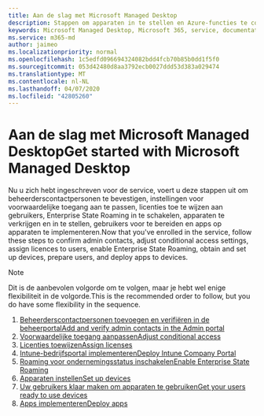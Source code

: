 ```yaml
---
title: Aan de slag met Microsoft Managed Desktop
description: Stappen om apparaten in te stellen en Azure-functies te configureren om met de service te werken
keywords: Microsoft Managed Desktop, Microsoft 365, service, documentatie
ms.service: m365-md
author: jaimeo
ms.localizationpriority: normal
ms.openlocfilehash: 1c5edfd096694324082bdd4fcb70b85b0dd1f5f0
ms.sourcegitcommit: 053d42480d8aa3792ecb0027ddd53d383a029474
ms.translationtype: MT
ms.contentlocale: nl-NL
ms.lasthandoff: 04/07/2020
ms.locfileid: "42805260"
---
```

# <a name="get-started-with-microsoft-managed-desktop"></a><span data-ttu-id="8eafc-104">Aan de slag met Microsoft Managed Desktop</span><span class="sxs-lookup"><span data-stu-id="8eafc-104">Get started with Microsoft Managed Desktop</span></span>

<span data-ttu-id="8eafc-105">Nu u zich hebt ingeschreven voor de service, voert u deze stappen uit om beheerderscontactpersonen te bevestigen, instellingen voor voorwaardelijke toegang aan te passen, licenties toe te wijzen aan gebruikers, Enterprise State Roaming in te schakelen, apparaten te verkrijgen en in te stellen, gebruikers voor te bereiden en apps op apparaten te implementeren.</span><span class="sxs-lookup"><span data-stu-id="8eafc-105">Now that you've enrolled in the service, follow these steps to confirm admin contacts, adjust conditional access settings, assign licences to users, enable Enterprise State Roaming,  obtain and set up devices, prepare users, and deploy apps to devices.</span></span>

> [!NOTE]
> <span data-ttu-id="8eafc-106">Dit is de aanbevolen volgorde om te volgen, maar je hebt wel enige flexibiliteit in de volgorde.</span><span class="sxs-lookup"><span data-stu-id="8eafc-106">This is the recommended order to follow, but you do have some flexibility in the sequence.</span></span>

1. [<span data-ttu-id="8eafc-107">Beheerderscontactpersonen toevoegen en verifiëren in de beheerportal</span><span class="sxs-lookup"><span data-stu-id="8eafc-107">Add and verify admin contacts in the Admin portal</span></span>](add-admin-contacts.md)
2. [<span data-ttu-id="8eafc-108">Voorwaardelijke toegang aanpassen</span><span class="sxs-lookup"><span data-stu-id="8eafc-108">Adjust conditional access</span></span>](conditional-access.md)
3. [<span data-ttu-id="8eafc-109">Licenties toewijzen</span><span class="sxs-lookup"><span data-stu-id="8eafc-109">Assign licenses</span></span>](assign-licenses.md)
4. [<span data-ttu-id="8eafc-110">Intune-bedrijfsportal implementeren</span><span class="sxs-lookup"><span data-stu-id="8eafc-110">Deploy Intune Company Portal</span></span>](company-portal.md)
5. [<span data-ttu-id="8eafc-111">Roaming voor ondernemingsstatus inschakelen</span><span class="sxs-lookup"><span data-stu-id="8eafc-111">Enable Enterprise State Roaming</span></span>](enterprise-state-roaming.md)
6. [<span data-ttu-id="8eafc-112">Apparaten instellen</span><span class="sxs-lookup"><span data-stu-id="8eafc-112">Set up devices</span></span>](set-up-devices.md)
7. [<span data-ttu-id="8eafc-113">Uw gebruikers klaar maken om apparaten te gebruiken</span><span class="sxs-lookup"><span data-stu-id="8eafc-113">Get your users ready to use devices</span></span>](get-started-devices.md)
8. [<span data-ttu-id="8eafc-114">Apps implementeren</span><span class="sxs-lookup"><span data-stu-id="8eafc-114">Deploy apps</span></span>](deploy-apps.md)
